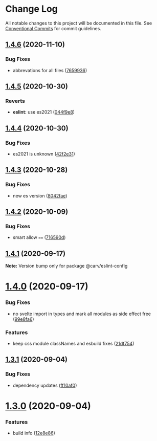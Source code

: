 # Change Log

All notable changes to this project will be documented in this file.
See [Conventional Commits](https://conventionalcommits.org) for commit guidelines.

## [1.4.6](https://github.com/carvjs/tools/compare/@carv/eslint-config@1.4.5...@carv/eslint-config@1.4.6) (2020-11-10)

### Bug Fixes

- abbrevations for all files ([7659936](https://github.com/carvjs/tools/commit/76599367c3f34eeaa845a5de38a21dcda1d661cc))

## [1.4.5](https://github.com/carvjs/tools/compare/@carv/eslint-config@1.4.4...@carv/eslint-config@1.4.5) (2020-10-30)

### Reverts

- **eslint:** use es2021 ([044f9e8](https://github.com/carvjs/tools/commit/044f9e8f89f415466f7a1a38a0f91744a730fadc))

## [1.4.4](https://github.com/carvjs/tools/compare/@carv/eslint-config@1.4.3...@carv/eslint-config@1.4.4) (2020-10-30)

### Bug Fixes

- es2021 is unknown ([42f2e31](https://github.com/carvjs/tools/commit/42f2e31074215a8e5a74651972a4ff1ecabc3706))

## [1.4.3](https://github.com/carvjs/tools/compare/@carv/eslint-config@1.4.2...@carv/eslint-config@1.4.3) (2020-10-28)

### Bug Fixes

- new es version ([8042fae](https://github.com/carvjs/tools/commit/8042fae3a67312c483bfc37909414ca93c521b92))

## [1.4.2](https://github.com/carvjs/tools/compare/@carv/eslint-config@1.4.1...@carv/eslint-config@1.4.2) (2020-10-09)

### Bug Fixes

- smart allow `==` ([716590d](https://github.com/carvjs/tools/commit/716590dcdb9c0a520f0ba5458c6e2514aec5d79e))

## [1.4.1](https://github.com/carvjs/tools/compare/@carv/eslint-config@1.4.0...@carv/eslint-config@1.4.1) (2020-09-17)

**Note:** Version bump only for package @carv/eslint-config

# [1.4.0](https://github.com/carvjs/tools/compare/@carv/eslint-config@1.3.1...@carv/eslint-config@1.4.0) (2020-09-17)

### Bug Fixes

- no svelte import in types and mark all modules as side effect free ([99e8fa6](https://github.com/carvjs/tools/commit/99e8fa62804c2af79cc6f4c54fc15bf2fc4e5fa5))

### Features

- keep css module classNames and esbuild fixes ([21df754](https://github.com/carvjs/tools/commit/21df754cb5aee0d8159e0e4bba5b0a8ae9a07eda))

## [1.3.1](https://github.com/carvjs/tools/compare/@carv/eslint-config@1.3.0...@carv/eslint-config@1.3.1) (2020-09-04)

### Bug Fixes

- dependency updates ([ff10af0](https://github.com/carvjs/tools/commit/ff10af0137a0b129c41f393a09285a0a61ef9a8d))

# [1.3.0](https://github.com/carvjs/tools/compare/@carv/eslint-config@1.2.6...@carv/eslint-config@1.3.0) (2020-09-04)

### Features

- build info ([12e8e86](https://github.com/carvjs/tools/commit/12e8e86362217b23556c75d3f0eb4aef97ac39ad))
